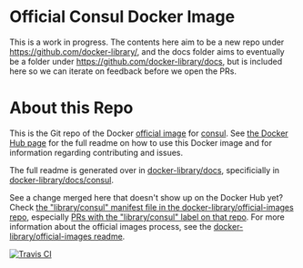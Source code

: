 # Official Consul Docker Image

This is a work in progress. The contents here aim to be a new repo under https://github.com/docker-library/, and the docs folder aims to eventually be a folder under https://github.com/docker-library/docs, but is included here so we can iterate on feedback before we open the PRs.

# About this Repo

This is the Git repo of the Docker [official image](https://docs.docker.com/docker-hub/official_repos/) for [consul](https://registry.hub.docker.com/_/consul/). See [the Docker Hub page](https://registry.hub.docker.com/_/consul/) for the full readme on how to use this Docker image and for information regarding contributing and issues.

The full readme is generated over in [docker-library/docs](https://github.com/docker-library/docs), specificially in [docker-library/docs/consul](https://github.com/docker-library/docs/tree/master/consul).

See a change merged here that doesn't show up on the Docker Hub yet? Check [the "library/consul" manifest file in the docker-library/official-images repo](https://github.com/docker-library/official-images/blob/master/library/consul), especially [PRs with the "library/consul" label on that repo](https://github.com/docker-library/official-images/labels/library%2Fconsul). For more information about the official images process, see the [docker-library/official-images readme](https://github.com/docker-library/official-images/blob/master/README.md).

[![Travis CI](https://img.shields.io/travis/docker-library/consul/master.svg)](https://travis-ci.org/docker-library/consul/branches)

<!-- THIS FILE IS GENERATED BY https://github.com/docker-library/docs/blob/master/generate-repo-stub-readme.sh -->
